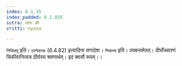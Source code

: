 ```yaml
---
index: 6.1.35
index_padded: 6.1.035
sutra: चायः की
vritti: nyasa

---
```

`निचिक्यु` इति। `एरनेकाचः` (6.4.82) इत्यादिना यणादेशः। `निचाय्य` इति। ल्यबन्तमेतत्। दीर्घोच्चारणं चिकीवानित्यत्र दीर्घस्य श्रवणार्थम्। इदं क्वसौ रूपम्।।